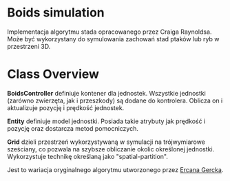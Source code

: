 # Boids simulation

Implementacja algorytmu stada opracowanego przez Craiga Raynoldsa. Może być wykorzystany do symulowania zachowań stad ptaków lub ryb w przestrzeni 3D.

# Class Overview

 **BoidsController** definiuje kontener dla jednostek. Wszystkie jednostki (zarówno zwierzęta, jak i przeszkody) są dodane do kontrolera. Oblicza on i aktualizuje pozycję i prędkość jednostek.

**Entity** definiuje model jednostki. Posiada takie atrybuty jak prędkość i pozycję oraz dostarcza metod pomocniczych.

**Grid** dzieli przestrzeń wykorzystywaną w symulacji na trójwymiarowe sześciany, co pozwala na szybsze obliczanie okolic określonej jednostki. Wykorzystuje technikę określaną jako "spatial-partition".

Jest to wariacja oryginalnego algorytmu utworzonego przez [Ercana Gercka](https://github.com/ercang/boids-js).
